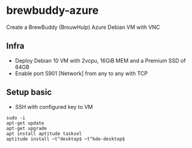 # brewbuddy-azure
Create a BrewBuddy (BrouwHulp) Azure Debian VM with VNC

## Infra
* Deploy Debian 10 VM with 2vcpu, 16GiB MEM and a Premium SSD of 64GB
* Enable port 5901 [Network] from any to any with TCP

## Setup basic
* SSH with configured key to VM

```
sudo -i
apt-get update
apt-get upgrade
apt install aptitude tasksel
aptitude install ~t^desktop$ ~t^kde-desktop$
```

